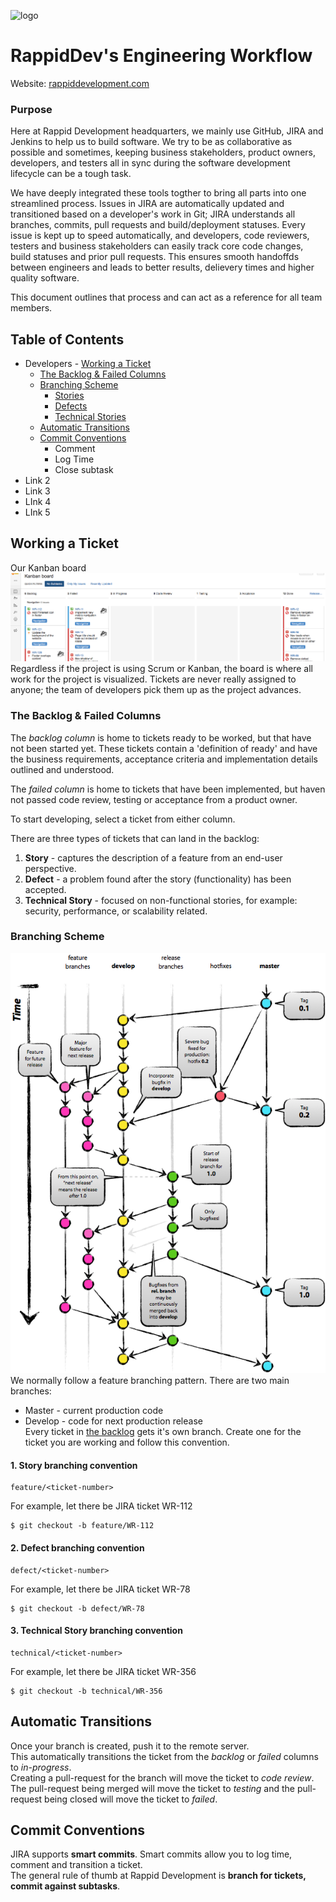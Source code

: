 <a name="http://rappiddevelopment.com">![logo](http://rappiddevelopment.com/media/image/logo-no-background.png)</a>
# RappidDev's Engineering Workflow
Website: [rappiddevelopment.com](http://rappiddevelopment.com)

### Purpose 
Here at Rappid Development headquarters, we mainly use GitHub, JIRA and Jenkins to help us to build software. We try to be as collaborative as possible and sometimes, keeping business stakeholders, product owners, developers, and testers all in sync during the software development lifecycle can be a tough task.  

We have deeply integrated these tools togther to bring all parts into one streamlined process. Issues in JIRA are automatically updated and transitioned based on a developer's work in Git; JIRA understands all branches, commits, pull requests and build/deployment statuses. Every issue is kept up to speed automatically, and developers, code reviewers, testers and business stakeholders can easily track core code changes, build statuses and prior pull requests. This ensures smooth handoffds between engineers and leads to better results, delievery times and higher quality software. 

This document outlines that process and can act as a reference for all team members.

## Table of Contents
* Developers - [Working a Ticket](#working-a-ticket)
	* [The Backlog & Failed Columns](#backlog)
	* [Branching Scheme](#branching-scheme)
		* [Stories](#story)
		* [Defects](#defect)
		* [Technical Stories](#tech-story)
	* [Automatic Transitions](#auto-transitions)
	* [Commit Conventions](#commit-conventions)
		* Comment 
		* Log Time
		* Close subtask
* Link 2
* Link 3
* LInk 4
* LInk 5

## <a name="working-a-ticket"></a>Working a Ticket
Our Kanban board
![kanban-board](https://raw.githubusercontent.com/RappidDevelopment/EngineeringWorkflow/7d177c542f5743cea6340a42865509eebd1591a6/Screenshots/RDKanbanBoard.png)
Regardless if the project is using Scrum or Kanban, the board is where all work for the project is visualized. Tickets are never really assigned to anyone; the  team of developers pick them up as the project advances. 

### <a name="backlog"></a>The Backlog & Failed Columns
The *backlog column* is home to tickets ready to be worked, but that have not been started yet. These tickets contain a 'definition of ready' and have the business requirements, acceptance criteria and implementation details outlined and understood.  

The *failed column* is home to tickets that have been implemented, but haven not passed code review, testing or acceptance from a product owner.

To start developing, select a ticket from either column.

There are three types of tickets that can land in the backlog:  
1. **Story** - captures the description of a feature from an end-user perspective.  
2. **Defect** - a problem found after the story (functionality) has been accepted.  
3. **Technical Story** - focused on non-functional stories, for example: security, performance, or scalability related.  

### <a name="branching-scheme"></a>Branching Scheme 
![git-flow](https://raw.githubusercontent.com/RappidDevelopment/EngineeringWorkflow/d6405089483de476348fae8fb66377c73d95d08c/Screenshots/gitflow-diagram.png)
We normally follow a feature branching pattern. There are two main branches:  
* Master - current production code  
* Develop - code for next production release  
Every ticket in [the backlog](#backlog) gets it's own branch. Create one for the ticket you are working and follow this convention.  
#### <a name="story"></a>1. Story branching convention
```  
feature/<ticket-number>
```
For example, let there be JIRA ticket WR-112  
```
$ git checkout -b feature/WR-112
```  
#### <a name="defect"></a>2. Defect branching convention 
```  
defect/<ticket-number>
```
For example, let there be JIRA ticket WR-78
```
$ git checkout -b defect/WR-78
```
#### <a name="tech-story"></a>3. Technical Story branching convention
```
technical/<ticket-number>
```
For example, let there be JIRA ticket WR-356
```
$ git checkout -b technical/WR-356
```
## <a name="auto-transitions"></a>Automatic Transitions
Once your branch is created, push it to the remote server.  
This automatically transitions the ticket from the *backlog* or *failed* columns to *in-progress*.  
Creating a pull-request for the branch will move the ticket to *code review*. The pull-request being merged will move the ticket to *testing* and the pull-request being closed will move the ticket to *failed*.
## <a name="commit-conventions"></a>Commit Conventions
JIRA supports **smart commits**. Smart commits allow you to log time, comment and transition a ticket.  
The general rule of thumb at Rappid Development is **branch for tickets, commit against subtasks**.  




